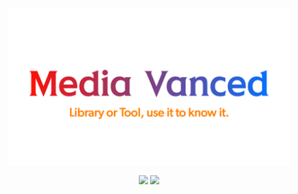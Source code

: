 <p align="center">
  <a href="https://yogesh-hacker.github.io/yogesh-hacker/App/" target="_blank" rel="noopener noreferrer">
    <img width="550" src="README/banner.png" alt="MediaVanced Banner" />
  </a>
</p>
<p align="center">
<img src='https://img.shields.io/badge/License-Apache_2.0-green.svg' />
  <img src="https://img.shields.io/badge/Python-FFD43B?style=for-the-badge&logo=python&logoColor=blue"/>
</p>
